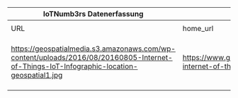 |IoTNumb3rs Datenerfassung|||||||||||
| ---- | ---- | ---- | ---- | ---- | ---- | ---- | ---- | ---- | ---- | ---- |
||||||||||||
|URL|home_url|filename|device_class|device_count|market_class|market_volume|prognosis_year|publication_year|authorship_class|Dropbox folder|
|https://geospatialmedia.s3.amazonaws.com/wp-content/uploads/2016/08/20160805-Internet-of-Things-IoT-Infographic-location-geospatial1.jpg|https://www.geospatialworld.net/blogs/guide-internet-of-things-iot-infographic/|file3_20160805-Internet-of-Things-IoT-Infographic-location-geospatial1.jpg||||||||marielledemuth/20181113-1800|
